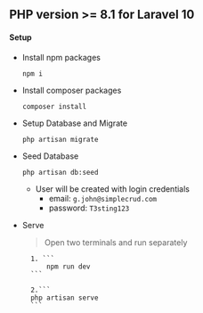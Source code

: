 ## PHP version >= 8.1 for Laravel 10

#### Setup 
* Install npm packages
	```
	npm i
	```
* Install composer packages
	```
	composer install
	```
* Setup Database and Migrate
	```
	php artisan migrate
	```
* Seed Database
	```
	php artisan db:seed
	```
	-	User will be created with login credentials
		* email: `g.john@simplecrud.com`
		* password: `T3sting123`

* Serve
	> Open two terminals and run separately
		
		1. ```
			npm run dev
		```

		2.```
		php artisan serve
		```


